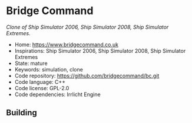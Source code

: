 # Bridge Command

_Clone of Ship Simulator 2006, Ship Simulator 2008, Ship Simulator Extremes._

- Home: https://www.bridgecommand.co.uk
- Inspirations: Ship Simulator 2006, Ship Simulator 2008, Ship Simulator Extremes
- State: mature
- Keywords: simulation, clone
- Code repository: https://github.com/bridgecommand/bc.git
- Code language: C++
- Code license: GPL-2.0
- Code dependencies: Irrlicht Engine

## Building
